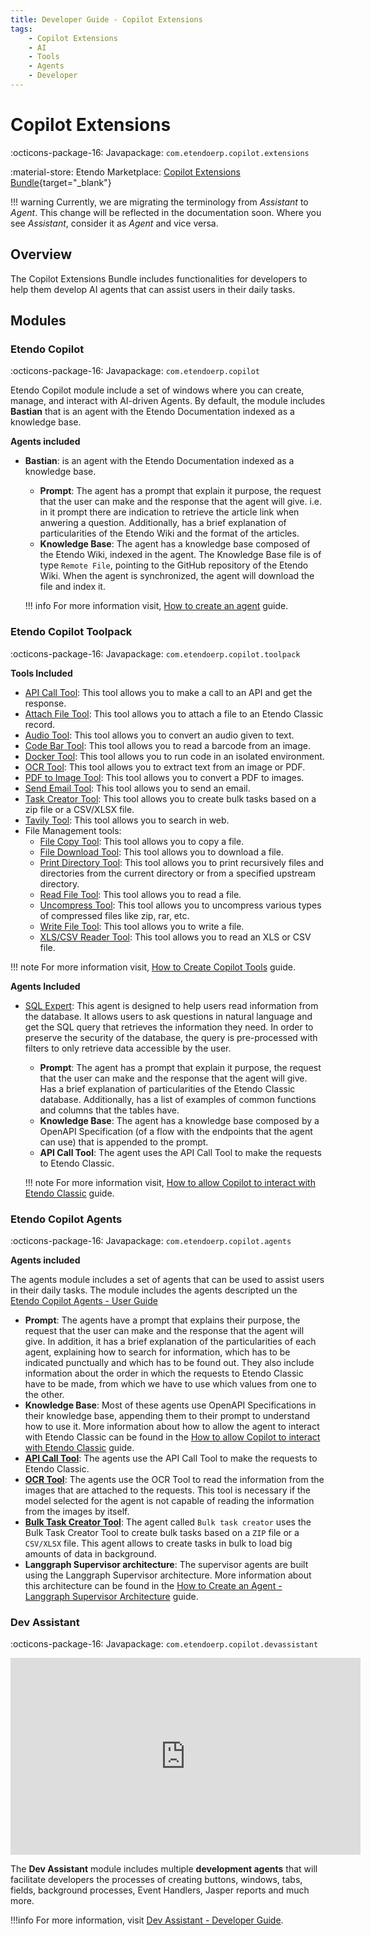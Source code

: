 ```yaml
---
title: Developer Guide - Copilot Extensions
tags: 
    - Copilot Extensions
    - AI
    - Tools
    - Agents
    - Developer
---
```



# Copilot Extensions

:octicons-package-16: Javapackage: `com.etendoerp.copilot.extensions`

:material-store: Etendo Marketplace:  [Copilot Extensions Bundle](https://marketplace.etendo.cloud/#/product-details?module=82C5DA1B57884611ABA8F025619D4C05){target="_blank"}

!!! warning
    Currently, we are migrating the terminology from *Assistant* to *Agent*. This change will be reflected in the documentation soon. Where you see *Assistant*, consider it as *Agent* and vice versa.

## Overview

The Copilot Extensions Bundle includes functionalities for developers to help them develop AI agents that can assist users in their daily tasks.

## Modules

### Etendo Copilot

:octicons-package-16: Javapackage: `com.etendoerp.copilot`

Etendo Copilot module include a set of windows where you can create, manage, and interact with AI-driven Agents. By default, the module includes **Bastian** that is an agent with the Etendo Documentation indexed as a knowledge base.

**Agents included**
 
- **Bastian**: is an agent with the Etendo Documentation indexed as a knowledge base.
    - **Prompt**: The agent has a prompt that explain it purpose, the request that the user can make and the response that the agent will give. i.e. in it prompt there are indication to retrieve the article link when anwering a question. Additionally, has a brief explanation of particularities of the Etendo Wiki and the format of the articles.
    - **Knowledge Base**: The agent has a knowledge base composed of the Etendo Wiki, indexed in the agent. The Knowledge Base file is of type `Remote File`, pointing to the GitHub repository of the Etendo Wiki. When the agent is synchronized, the agent will download the file and index it. 
    
    !!! info 
        For more information visit, [How to create an agent](../../etendo-copilot/how-to-guides/how-to-create-an-agent.md#add-a-knowledge-base) guide.

### Etendo Copilot Toolpack

:octicons-package-16: Javapackage: `com.etendoerp.copilot.toolpack`

**Tools Included**

- [API Call Tool](../available-tools/api-call-tool.md): This tool allows you to make a call to an API and get the response.
- [Attach File Tool](../available-tools/attach-file-tool.md): This tool allows you to attach a file to an Etendo Classic record.
- [Audio Tool](../available-tools/audio-tool.md): This tool allows you to convert an audio given to text.
- [Code Bar Tool](../available-tools/codbar-tool.md): This tool allows you to read a barcode from an image.
- [Docker Tool](../available-tools/docker-tool.md): This tool allows you to run code in an isolated environment.
- [OCR Tool](../available-tools/ocr-tool.md): This tool allows you to extract text from an image or PDF.
- [PDF to Image Tool](../available-tools/pdf-to-images-tool.md): This tool allows you to convert a PDF to images.
- [Send Email Tool](../available-tools/send-email-tool.md): This tool allows you to send an email.
- [Task Creator Tool](../available-tools/task-creator-tool.md): This tool allows you to create bulk tasks based on a zip file or a CSV/XLSX file.
- [Tavily Tool](../available-tools/tavily-tool.md): This tool allows you to search in web.
- File Management tools:
    - [File Copy Tool](../available-tools/file-copy-tool.md): This tool allows you to copy a file.
    - [File Download Tool](../available-tools/file-downloader-tool.md): This tool allows you to download a file.
    - [Print Directory Tool](../available-tools/): This tool allows you to print recursively files and directories from the current directory or from a specified upstream directory.
    - [Read File Tool](../available-tools/read-file-tool.md): This tool allows you to read a file.
    - [Uncompress Tool](../available-tools/uncompress-tool.md): This tool allows you to uncompress various types of compressed files like zip, rar, etc.
    - [Write File Tool](../available-tools/write-file-tool.md): This tool allows you to write a file.
    - [XLS/CSV Reader Tool](../available-tools/xls-tool.md): This tool allows you to read an XLS or CSV file.

!!! note
    For more information visit, [How to Create Copilot Tools](../how-to-guides/how-to-create-copilot-tools.md) guide.

**Agents Included**

- [SQL Expert](../../../user-guide/etendo-copilot/bundles/sql-expert.md): This agent is designed to help users read information from the database. It allows users to ask questions in natural language and get the SQL query that retrieves the information they need. In order to preserve the security of the database, the query is pre-processed with filters to only retrieve data accessible by the user.

    - **Prompt**: The agent has a prompt that explain it purpose, the request that the user can make and the response that the agent will give. Has a brief explanation of particularities of the Etendo Classic database. Additionally, has a list of examples of common functions and columns that the tables have.
    - **Knowledge Base**: The agent has a knowledge base composed by a OpenAPI Specification (of a flow with the endpoints that the agent can use) that is appended to the prompt.
    - **API Call Tool**: The agent uses the API Call Tool to make the requests to Etendo Classic. 

    !!! note
        For more information visit, [How to allow Copilot to interact with Etendo Classic](../how-to-guides/how-to-create-an-agent.md#how-to-allow-copilot-to-interact-with-etendo-classic) guide.


### Etendo Copilot Agents

:octicons-package-16: Javapackage: `com.etendoerp.copilot.agents`

**Agents included**

The agents module includes a set of agents that can be used to assist users in their daily tasks. The module includes the agents descripted un the [Etendo Copilot Agents - User Guide](../../../user-guide/etendo-copilot/bundles/overview.md#etendo-copilot-agents)

- **Prompt**: The agents have a prompt that explains their purpose, the request that the user can make and the response that the agent will give. In addition, it has a brief explanation of the particularities of each agent, explaining how to search for information, which has to be indicated punctually and which has to be found out. They also include information about the order in which the requests to Etendo Classic have to be made, from which we have to use which values from one to the other. 
- **Knowledge Base**: Most of these agents use OpenAPI Specifications in their knowledge base, appending them to their prompt to understand how to use it. More information about how to allow the agent to interact with Etendo Classic can be found in the [How to allow Copilot to interact with Etendo Classic](../how-to-guides/how-to-create-an-agent.md#how-to-allow-copilot-to-interact-with-etendo-classic) guide.
- **[API Call Tool](../available-tools/api-call-tool.md)**: The agents use the API Call Tool to make the requests to Etendo Classic.
- **[OCR Tool](../available-tools/ocr-tool.md)**: The agents use the OCR Tool to read the information from the images that are attached to the requests. This tool is necessary if the model selected for the agent is not capable of reading the information from the images by itself.
- **[Bulk Task Creator Tool](../available-tools/task-creator-tool.md)**: The agent called `Bulk task creator` uses the Bulk Task Creator Tool to create bulk tasks based on a `ZIP` file or a `CSV/XLSX` file. This agent allows to create tasks in bulk to load big amounts of data in background.
- **Langgraph Supervisor architecture**: The supervisor agents are built using the Langgraph Supervisor architecture. More information about this architecture can be found in the [How to Create an Agent - Langgraph Supervisor Architecture](../../etendo-copilot/how-to-guides/how-to-create-an-agent.md#Langgraph-Supervisor-architecture) guide.


### Dev Assistant

:octicons-package-16: Javapackage: `com.etendoerp.copilot.devassistant`

<iframe width="560" height="315" src="https://www.youtube.com/embed/58U9LThdTGo?si=kSxA3MAf22U8fdHh" title="YouTube video player" frameborder="0" allow="accelerometer; autoplay; clipboard-write; encrypted-media; gyroscope; picture-in-picture; web-share" referrerpolicy="strict-origin-when-cross-origin" allowfullscreen></iframe>

The **Dev Assistant** module includes multiple **development agents** that will facilitate developers the processes of creating buttons, windows, tabs, fields, background processes, Event Handlers, Jasper reports and much more.

!!!info
    For more information, visit [Dev Assistant - Developer Guide](../bundles/dev-assistant.md).
